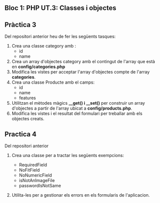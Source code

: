 ## Bloc 1: PHP UT.3: Classes i objectes

## Pràctica 3

Del repositori anterior heu de fer les següents tasques:

1. Crea una classe category amb :
	* id
	* name
2. Crea un array d'objectes category amb el contingut de l'array que està en **config/categories.php** 
3. Modifica les vistes per acceptar l'array d'objectes compte de l'array **categories**.
4. 	Crea una classe Producte amb el camps:
	* id
	* name
	* features
5. Utilitzan el mètodes màgics **__get() i __set()** per construir un array d'objectes a partir de l'array ubicat a **config/products.php**. 
6. Modifica les vistes i el resultat del formulari per treballar amb els objectes creats.

## Practica 4

Del repositori anterior

1. Crea una classe per a tractar les següents exempcions:
    * RequiredField
    * NoFitField
    * NoNumericField
    * isNotAnImageFile
    * passwordIsNotSame
    
2. Utilita-les per a gestionar els errors en els formularis de l'aplicacion.
    
	
